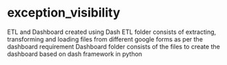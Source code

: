 # exception_visibility
ETL and Dashboard created using Dash
ETL folder consists of extracting, transforming and loading files from different google forms as per the dashboard requirement
Dashboard folder consists of the files to create the dashboard based on dash framework in python
